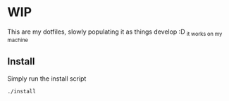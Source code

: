 # WIP
This are my dotfiles, slowly populating it as things develop :D
<sub>it works on my machine</sub>

## Install
Simply run the install script
```
./install
```
